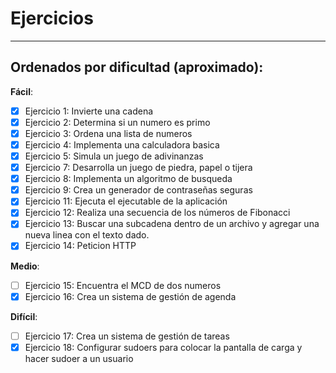 # Ejercicios
---
## Ordenados por dificultad (aproximado): 

**Fácil**:      
- [x]  Ejercicio 1: Invierte una cadena
- [x]  Ejercicio 2: Determina si un numero es primo
- [x]  Ejercicio 3: Ordena una lista de numeros
- [x]  Ejercicio 4: Implementa una calculadora basica
- [x]  Ejercicio 5: Simula un juego de adivinanzas
- [x]  Ejercicio 7: Desarrolla un juego de piedra, papel o tijera
- [x]  Ejercicio 8: Implementa un algoritmo de busqueda
- [x]  Ejercicio 9: Crea un generador de contraseñas seguras
- [x]  Ejercicio 11: Ejecuta el ejecutable de la aplicación
- [x]  Ejercicio 12: Realiza una secuencia de los números de Fibonacci
- [x]  Ejercicio 13: Buscar una subcadena dentro de un archivo y agregar una nueva linea con el texto dado. 
- [x]  Ejercicio 14: Peticion HTTP

**Medio**: 

- [ ]  Ejercicio 15: Encuentra el MCD de dos numeros   
- [x]  Ejercicio 16: Crea un sistema de gestión de agenda

**Difícil**: 

- [ ]  Ejercicio 17: Crea un sistema de gestión de tareas
- [x]  Ejercicio 18: Configurar sudoers para colocar la pantalla de carga y hacer sudoer a un usuario
